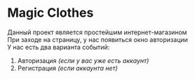 # Magic Clothes
Данный проект является простейшим интернет-магазином  
При заходе на страницу, у нас появиться окно авторизации  
У нас есть два варианта событий:
1. Авторизация *(если у вас уже есть аккаунт)*
2. Регистрация *(если аккаунта нет)*
